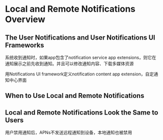 # Local and Remote Notifications Overview

## The User Notifications and User Notifications UI Frameworks

系统收到通知时，如果app包含了notification service app extensions，则它在通知展示之前先收到通知。并且可以修改通知内容、下载多媒体资源

用Notifications UI framework定义notification content app extension，自定通知中心界面

## When to Use Local and Remote Notifications

## Local and Remote Notifications Look the Same to Users

用户禁用通知后，APNs不发送远程通知到设备，本地通知也被禁用

